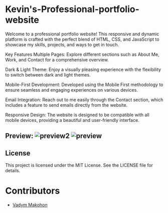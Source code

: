 # Kevin's-Professional-portfolio-website

Welcome to a professional portfolio website! This responsive and dynamic platform is crafted with the perfect blend of HTML, CSS, and JavaScript to showcase my skills, projects, and ways to get in touch.

Key Features
Multiple Pages:
Explore different sections such as About Me, Work, and Contact for a comprehensive overview.

Dark & Light Theme:
Enjoy a visually pleasing experience with the flexibility to switch between dark and light themes.

Mobile-First Development:
Developed using the Mobile First methodology to ensure seamless and engaging experiences on various devices.

Email Integration:
Reach out to me easily through the Contact section, which includes a feature to send emails directly from the website.

Responsive Design:
The website is designed to be compatible with all mobile devices, providing a beautiful and user-friendly interface.

## Preview: ![preview2](https://github.com/user-attachments/assets/217427ef-7db0-466b-b54f-0e9151946c68) ![preview](https://github.com/user-attachments/assets/8ddf5525-85ce-4f09-a2ce-26a456e6811b)

## License
This project is licensed under the MIT License. See the LICENSE file for details.

# Contributors
- [Vadym Makohon](https://github.com/VadymMakohon)